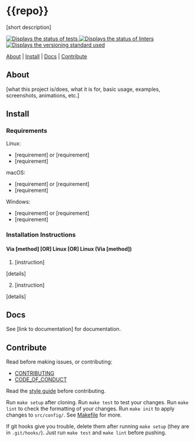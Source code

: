 # {{repo}}

[short description]

<a href="{{url}}/{{repo}}/actions" title="Click to see actions">
	<img src="{{url}}/{{repo}}/workflows/test/badge.svg" alt="Displays the status of tests">
</a>
<a href="{{url}}/{{repo}}/actions" title="Click to see actions">
	<img src="{{url}}/{{repo}}/workflows/lint/badge.svg" alt="Displays the status of linters">
</a>
<a href="https://github.com/oaahmad/.github/blob/master/docs/versioning.md" target="_blank" title="Click to see versioning information">
	<img src="https://img.shields.io/badge/versioning-semver-blue" alt="Displays the versioning standard used">
</a>

[About](#about) | [Install](#install) | [Docs](#docs) | [Contribute](#contribute)

## About

[what this project is/does, what it is for, basic usage, examples, screenshots, animations, etc.]

## Install

### Requirements

Linux:
* [requirement] or [requirement]
* [requirement]

macOS:
* [requirement] or [requirement]
* [requirement]

Windows:
* [requirement] or [requirement]
* [requirement]

### Installation Instructions

#### Via [method] [OR] Linux [OR] Linux (Via [method])

1. [instruction]

[details]

2. [instruction]

[details]

## Docs

See [link to documentation] for documentation.

## Contribute

Read before making issues, or contributing:
* [CONTRIBUTING](https://github.com/oaahmad/.github/blob/master/CONTRIBUTING.md)
* [CODE_OF_CONDUCT](https://github.com/oaahmad/.github/blob/master/CODE_OF_CONDUCT.md)

Read the [style guide](https://github.com/oaahmad/.github/blob/master/docs/style_guide.md) before contributing.

Run `make setup` after cloning. Run `make test` to test your changes. Run `make lint` to check the formatting of your changes. Run `make init` to apply changes to `src/config/`. See [Makefile](Makefile) for more.

If git hooks give you trouble, delete them after running `make setup` (they are in `.git/hooks/`). Just run `make test` and `make lint` before pushing.